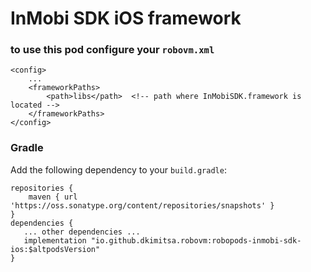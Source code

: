 # InMobi SDK iOS framework

### to use this pod configure your `robovm.xml`

```
<config>
    ...
    <frameworkPaths>
        <path>libs</path>  <!-- path where InMobiSDK.framework is located -->
    </frameworkPaths>
</config>
```

### Gradle

Add the following dependency to your `build.gradle`:

```
repositories {
    maven { url 'https://oss.sonatype.org/content/repositories/snapshots' }
}
dependencies {
   ... other dependencies ...
   implementation "io.github.dkimitsa.robovm:robopods-inmobi-sdk-ios:$altpodsVersion"
}
```

